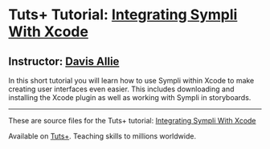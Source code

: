 # Tuts+ Tutorial: [Integrating Sympli With Xcode][published url]
## Instructor: [Davis Allie][instructor url]


In this short tutorial you will learn how to use Sympli within Xcode to make creating user interfaces even easier. This includes downloading and installing the Xcode plugin as well as working with Sympli in storyboards.




------

These are source files for the Tuts+ tutorial: [Integrating Sympli With Xcode][published url]

Available on [Tuts+](https://tutsplus.com). Teaching skills to millions worldwide.

[published url]: http://code.tutsplus.com/tutorials/integrating-sympli-with-xcode--cms-27005
[instructor url]: https://tutsplus.com/authors/davis-allie
